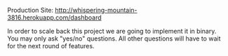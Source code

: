 Production Site: http://whispering-mountain-3816.herokuapp.com/dashboard

In order to scale back this project we are going to implement it in binary.
You may only ask "yes/no" questions. All other questions will have to wait for the next round of features.
